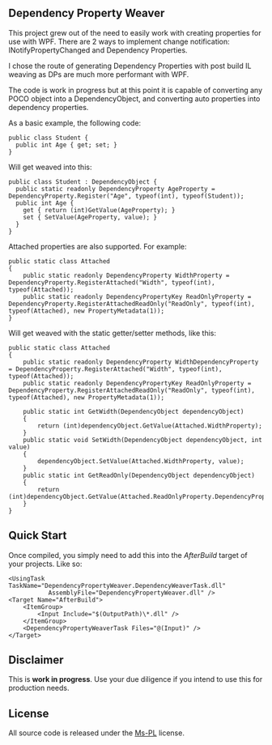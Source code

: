 ## Dependency Property Weaver

This project grew out of the need to easily work with creating properties for use with WPF.  There are 2 ways to implement change notification: INotifyPropertyChanged and Dependency Properties.

I chose the route of generating Dependency Properties with post build IL weaving as DPs are much more performant with WPF.

The code is work in progress but at this point it is capable of converting any POCO object into a DependencyObject, and converting auto properties into dependency properties.

As a basic example, the following code:

    public class Student {
      public int Age { get; set; }
    } 

Will get weaved into this:

    public class Student : DependencyObject {
      public static readonly DependencyProperty AgeProperty = DependencyProperty.Register("Age", typeof(int), typeof(Student));
      public int Age {
        get { return (int)GetValue(AgeProperty); }
        set { SetValue(AgeProperty, value); }
      }
    }

Attached properties are also supported.  For example:

    public static class Attached
    {
        public static readonly DependencyProperty WidthProperty = DependencyProperty.RegisterAttached("Width", typeof(int), typeof(Attached));
		public static readonly DependencyPropertyKey ReadOnlyProperty = DependencyProperty.RegisterAttachedReadOnly("ReadOnly", typeof(int), typeof(Attached), new PropertyMetadata(1));
    }

Will get weaved with the static getter/setter methods, like this:

	public static class Attached
	{
		public static readonly DependencyProperty WidthDependencyProperty = DependencyProperty.RegisterAttached("Width", typeof(int), typeof(Attached));
		public static readonly DependencyPropertyKey ReadOnlyProperty = DependencyProperty.RegisterAttachedReadOnly("ReadOnly", typeof(int), typeof(Attached), new PropertyMetadata(1));
		
		public static int GetWidth(DependencyObject dependencyObject)
		{
			return (int)dependencyObject.GetValue(Attached.WidthProperty);
		}
		public static void SetWidth(DependencyObject dependencyObject, int value)
		{
			dependencyObject.SetValue(Attached.WidthProperty, value);
		}
		public static int GetReadOnly(DependencyObject dependencyObject)
		{
			return (int)dependencyObject.GetValue(Attached.ReadOnlyProperty.DependencyProperty);
		}
	}

## Quick Start

Once compiled, you simply need to add this into the *AfterBuild* target of your projects.  Like so:

    <UsingTask TaskName="DependencyPropertyWeaver.DependencyWeaverTask.dll"
               AssemblyFile="DependencyPropertyWeaver.dll" />
    <Target Name="AfterBuild">
        <ItemGroup>
            <Input Include="$(OutputPath)\*.dll" />
        </ItemGroup>
        <DependencyPropertyWeaverTask Files="@(Input)" />
    </Target>

## Disclaimer

This is **work in progress**.  Use your due diligence if you intend to use this for production needs.

## License

All source code is released under the [Ms-PL](http://www.opensource.org/licenses/ms-pl) license.
